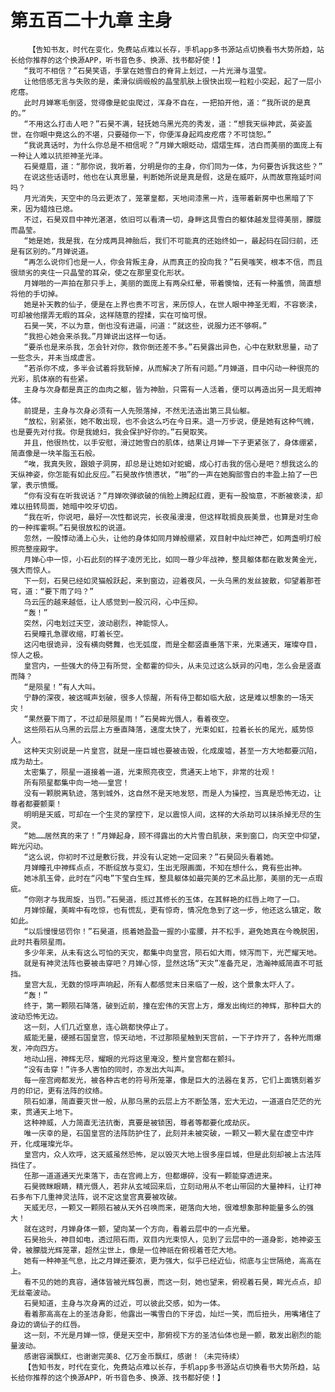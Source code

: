 # 第五百二十九章 主身
        【告知书友，时代在变化，免费站点难以长存，手机app多书源站点切换看书大势所趋，站长给你推荐的这个换源APP，听书音色多、换源、找书都好使！】
       “我可不相信？”石昊笑语，手掌在她雪白的脊背上划过，一片光滑与温莹。
       让他倍感无言与失败的是，柔滑似绸缎般的晶莹肌肤上很快出现一粒粒小突起，起了一层小疙瘩。
       此时月婵寒毛倒竖，觉得像是蛇虫爬过，浑身不自在，一把拍开他，道：“我所说的是真的。”
       “不用这么打击人吧？”石昊不满，轻抚她乌黑光亮的秀发，道：“想我天纵神武，英姿盖世，在你眼中竟这么的不堪，只要碰你一下，你便浑身起鸡皮疙瘩？不可饶恕。”
       “我说真话时，为什么你总是不相信呢？”月婵大眼眨动，熠熠生辉，洁白而美丽的面庞上有一种让人难以抗拒神圣光泽。
       石昊蹙眉，道：“那你说，我听着，分明是你的主身，你们同为一体，为何要告诉我这些？”
       在说这些话语时，他也在认真思量，判断她所说是真是假，这是在威吓，从而故意拖延时间吗？
       月光消失，天空中的乌云更浓了，笼罩皇都，天地间漆黑一片，连带着新房中也黑暗了下来，因为蜡烛已熄。
       不过，石昊双目中神光湛湛，依旧可以看清一切，身畔这具雪白的躯体越发显得美丽，朦胧而晶莹。
       “她是她，我是我，在分成两具神胎后，我们不可能真的还始终如一，最起码在回归前，还是有区别的。”月婵说道。
       “再怎么说你们也是一人，你会背叛主身，从而真正的投向我？”石昊嗤笑，根本不信，而且很顽劣的夹住一只晶莹的耳朵，使之在那里变化形状。
       月婵啪的一声拍在那只手上，美丽的面庞上有两朵红晕，带着懊恼，还有一种羞愤，简直想将他的手切掉。
       她是补天教的仙子，便是在上界也贵不可言，来历惊人，在世人眼中神圣无暇，不容亵渎，可却被他摆弄无暇的耳朵，这样随意的捏揉，实在可恼可恨。
       石昊一笑，不以为意，倒也没有进逼，问道：“就这些，说服力还不够啊。”
       “我担心她会来杀我。”月婵说出这样一句话。
       “要杀也是来杀我，怎会针对你，救你倒还差不多。”石昊露出异色，心中在默默思量，动了一些念头，并未当成虚言。
       “若杀你不成，多半会试着将我斩掉，从而解决了所有问题。”月婵道，目中闪动一种很亮的光彩，肌体崩的有些紧。
       主身与次身都是真正的血肉之躯，皆为神胎，只需有一人活着，便可以再造出另一具无暇神体。
       前提是，主身与次身必须有一人先殒落掉，不然无法造出第三具仙躯。
       “放松，别紧张，她不敢出现，也不会这么巧在今日来。退一万步说，便是她有这种气魄，也是要先对付我。你是我媳妇，我会保护好你的。”石昊取笑。
       并且，他很热忱，以手安慰，滑过她雪白的肌体，结果让月婵一下子更紧张了，身体绷紧，简直像是一块羊脂玉石般。
       “唉，我真失败，跟娘子洞房，却总是让她如对蛇蝎，成心打击我的信心是吧？想我这么的天纵神姿，你怎能有如此反应。”石昊故作愤懑状，“啪”的一声在她胸部雪白的丰盈上拍了一巴掌，表示愤慨。
       “你有没有在听我说话？”月婵吹弹欲破的俏脸上腾起红霞，更有一股恼意，不断被亵渎，却难以扭转局面，她暗中咬牙切齿。
       “我在听，你说吧，最好一次性都说完，长夜虽漫漫，但这样耽搁良辰美景，也算是对生命的一种挥霍啊。”石昊很放松的说道。
       忽然，一股悸动涌上心头，让他的身体如同月婵般绷紧，双目射中灿烂神芒，如两盏明灯般照亮整座殿宇。
       月婵心中一惊，小石此刻的样子凌厉无比，如同一尊少年战神，整具躯体都在散发黄金光，强大而惊人。
       下一刻，石昊已经如灵猫般跃起，来到窗边，迎着夜风，一头乌黑的发丝披散，仰望着那苍穹，道：“要下雨了吗？”
       乌云压的越来越低，让人感觉到一股沉闷，心中压抑。
       “轰！”
       突然，闪电划过天空，波动剧烈，神能惊人。
       石昊瞳孔急骤收缩，盯着长空。
       这闪电很诡异，没有横向劈舞，也无弧度，而是全都竖直垂落下来，光束通天，璀璨夺目，惊人之极。
       皇宫内，一些强大的侍卫有所觉，全都霍的仰头，从未见过这么妖异的闪电，怎么会是竖直而降？
       “是陨星！”有人大叫。
       宁静的深夜，被这喊声划破，很多人惊醒，所有侍卫都如临大敌，这是难以想象的一场天灾！
       “果然要下雨了，不过却是陨星雨！”石昊眸光慑人，看着夜空。
       这些陨石从乌黑的云层上方垂直降落，速度太快了，光束如虹，拉着长长的尾光，威势惊人。
       这种天灾别说是一片皇宫，就是一座巨城也要被击毁，化成废墟，甚至一方大地都要沉陷，成为劫土。
       太密集了，陨星一道接着一道，光束照亮夜空，贯通天上地下，非常的壮观！
       所有陨星都集中向一地——皇宫！
       没有一颗脱离轨迹，落到城外，这自然不是天地发怒，而是人为操控，当真是恐怖无边，让尊者都要颤栗！
       明明是天威，可却在一个生灵的掌控下，足以震惊人间，这样的大杀劫可以抹杀掉无尽的生灵。
       “她……居然真的来了！”月婵起身，顾不得露出的大片雪白肌肤，来到窗口，向天空中仰望，眸光闪动。
       “这么说，你初时不过是敷衍我，并没有认定她一定回来？”石昊回头看着她。
       月婵瞳孔中神辉点点，不断绽放与变幻，生出无限画面，不知在想什么，竟有些出神。
       她冰肌玉骨，此时在“闪电”下莹白生辉，整具躯体如最完美的艺术品比那，美丽的无一点瑕疵。
       “你刚才与我周旋，当罚。”石昊道，揽过其修长的玉体，在其鲜艳的红唇上吻了一口。
       月婵惊醒，美眸中有吃惊，也有慌乱，更有惊奇，情况危急到了这一步，他还这么镇定，敢如此。
       “以后慢慢惩罚你！”石昊道，揽着她盈盈一握的小蛮腰，并不松手，避免她真在今晚脱困，此时共看陨星雨。
       多少年来，从未有这么可怕的天灾，都集中向皇宫，陨石如大雨，倾泻而下，光芒耀天地。
       就是有神灵法阵也要被击穿吧？月婵心惊，显然这场“天灾”准备充足，浩瀚神威简直不可抵挡。
       皇宫大乱，无数的惊呼声响起，所有人都感觉末日来临了一般，这个景象太吓人了。
       “轰！”
       终于，第一颗陨石降落，破到近前，撞在宏伟的天宫上方，爆发出绚烂的神辉，那种巨大的波动恐怖无边。
       这一刻，人们几近窒息，连心跳都快停止了。
       威能无量，硬撼石国皇宫，惊天动地，不过那陨星触到天宫前，一下子炸开了，各种光雨爆发，冲向四方。
       地动山摇，神辉无尽，耀眼的光将这里淹没，整片皇宫都在颤抖。
       “没有击穿！”许多人害怕的同时，亦发出大叫声。
       每一座宫阙都发光，被各种古老的符号所笼罩，像是巨大的法器在复苏，它们上面镌刻着岁月的印记，更有法阵的纹络。
       陨石如瀑，简直要灭世一般，从那乌黑的云层上方不断坠落，宏大无边，一道道白茫茫的光束，贯通天上地下。
       这种神威，人力简直无法抗衡，真要是被锁困，尊者等都要化成劫灰。
       唯一庆幸的是，石国皇宫的法阵防护住了，此刻并未被突破，一颗又一颗大星在虚空中炸开，化成璀璨光华。
       皇宫内，众人欢呼，这天威虽然恐怖，足以毁灭大地上很多座巨城，但是此刻却被上古法阵挡住了。
       任那一道道通天光束落下，击在宫阙上方，但都爆碎，没有一颗能穿透进来。
       石昊微眯眼睛，精光慑人，若非从玄域回来后，立刻动用从不老山带回的大量神料，让打神石多布下几重神灵法阵，说不定这皇宫真要被攻破。
       天威无尽，一颗又一颗陨石被从天外召唤而来，砸落向大地，很难想象那种能量多么的强大！
       就在这时，月婵身体一颤，望向某一个方向，看着云层中的一点光晕。
       石昊抬头，神目如电，透过陨石雨，双目内光束惊人，见到了云层中的一道身影，她神姿玉骨，被朦胧光辉笼罩，超然尘世上，像是一位神祇在俯视着苍茫大地。
       她有一种神圣气息，比之月婵还要浓，更为强大，似乎已经近仙，彻底与尘世隔绝，高高在上。
       看不见的她的真容，通体皆被光辉包裹，而这一刻，她也望来，俯视着石昊，眸光点点，却无丝毫波动。
       石昊知道，主身与次身离的过近，可以彼此交感，如为一体。
       看着那高高在上的圣洁身影，他露出一嘴雪白的下牙齿，灿烂一笑，而后扭头，用嘴堵住了身边的谪仙子的红唇。
       这一刻，不光是月婵一惊，便是天空中，那俯视下方的圣洁仙体也是一颤，散发出剧烈的能量波动。
       感谢容澜飘红，也谢谢完美8、亿万金币飘红，感谢！（未完待续）
       【告知书友，时代在变化，免费站点难以长存，手机app多书源站点切换看书大势所趋，站长给你推荐的这个换源APP，听书音色多、换源、找书都好使！】